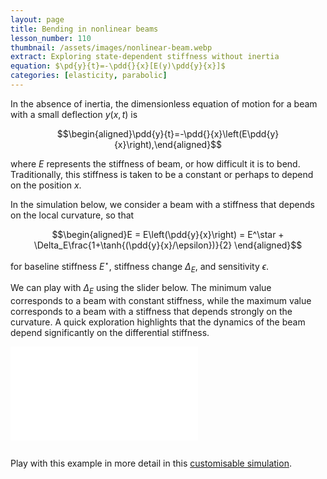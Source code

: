 ```yaml
---
layout: page
title: Bending in nonlinear beams
lesson_number: 110
thumbnail: /assets/images/nonlinear-beam.webp
extract: Exploring state-dependent stiffness without inertia
equation: $\pd{y}{t}=-\pdd{}{x}[E(y)\pdd{y}{x}]$
categories: [elasticity, parabolic]
---
```


In the absence of inertia, the dimensionless equation of motion for a beam with a small deflection $y(x,t)$ is

$$\begin{aligned}\pdd{y}{t}=-\pdd{}{x}\left(E\pdd{y}{x}\right),\end{aligned}$$

where $E$ represents the stiffness of beam, or how difficult it is to bend. Traditionally, this stiffness is taken to be a constant or perhaps to depend on the position $x$.

In the simulation below, we consider a beam with a stiffness that depends on the local curvature, so that

$$\begin{aligned}E = E\left(\pdd{y}{x}\right) = E^\star + \Delta_E\frac{1+\tanh{(\pdd{y}{x}/\epsilon})}{2} \end{aligned}$$

for baseline stiffness $E^\star$, stiffness change $\Delta_E$, and sensitivity $\epsilon$. 

We can play with $\Delta_E$ using the slider below. The minimum value corresponds to a beam with constant stiffness, while the maximum value corresponds to a beam with a stiffness that depends strongly on the curvature. A quick exploration highlights that the dynamics of the beam depend significantly on the differential stiffness.

<p style="text-align:center;margin-bottom:0"><vpde-slider
    iframe="sim"
    name="Delta_E"
    label="$\Delta_E$"
    label-position="above"
    min="0"
    max="24"
    value="0"
    step="0.1"
    min-label="$0$"
    max-label="$24$"
    host="/"
    ></vpde-slider></p>

<iframe id="sim" class="sim" src="/sim/?preset=differentialStiffness&story&sf=1" frameborder="0" loading="lazy" style="margin-bottom:1em"></iframe>

Play with this example in more detail in this [customisable simulation](/sim/?preset=differentialStiffness).

<!-- For more details on this topic, take a look at this [paper](https://arxiv.org/abs/2204.13820). -->
